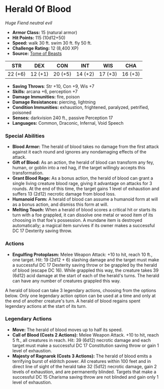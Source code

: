 # Herald Of Blood

*Huge* *Fiend* *neutral evil*

- **Armor Class:** 15 (natural armor)
- **Hit Points:** 115 (10d12+50)
- **Speed:** walk 30 ft. swim 30 ft. fly 50 ft.
- **Challenge Rating:** 12 (8,400 XP)
- **Source:** [Tome of Beasts](https://koboldpress.com/kpstore/product/tome-of-beasts-for-5th-edition-print/)

| STR | DEX | CON | INT | WIS | CHA |
| --- | --- | --- | --- | --- | --- |
| 22 (+6) | 12 (+1) | 20 (+5) | 14 (+2) | 17 (+3) | 16 (+3) |

- **Saving Throws**: Str +10, Con +9, Wis +7
- **Skills:** arcana +6, perception +7
- **Damage Immunities:** fire, poison
- **Damage Resistances:** piercing, lightning
- **Condition Immunities:** exhaustion, frightened, paralyzed, petrified, poisoned
- **Senses:** darkvision 240 ft., passive Perception 17
- **Languages:** Common, Draconic, Infernal, Void Speech
### Special Abilities
- **Blood Armor:** The herald of blood takes no damage from the first attack against it each round and ignores any nondamaging effects of the attack.
- **Gift of Blood:** As an action, the herald of blood can transform any fey, human, or goblin into a red hag, if the target willingly accepts this transformation.
- **Grant Blood Rage:** As a bonus action, the herald of blood can grant a single living creature blood rage, giving it advantage on attacks for 3 rounds. At the end of this time, the target gains 1 level of exhaustion and suffers 13 (2d12) necrotic damage from blood loss.
- **Humanoid Form:** A herald of blood can assume a humanoid form at will as a bonus action, and dismiss this form at will.
- **Melting Touch:** When a herald of blood scores a critical hit or starts its turn with a foe grappled, it can dissolve one metal or wood item of its choosing in that foe's possession. A mundane item is destroyed automatically; a magical item survives if its owner makes a successful DC 17 Dexterity saving throw.
### Actions
- **Engulfing Protoplasm:** Melee Weapon Attack: +10 to hit, reach 10 ft., one target. Hit: 19 (2d12 + 6) slashing damage and the target must make a successful DC 17 Dexterity saving throw or be grappled by the herald of blood (escape DC 16). While grappled this way, the creature takes 39 (6d12) acid damage at the start of each of the herald's turns. The herald can have any number of creatures grappled this way.

A herald of blood can take 3 legendary actions, choosing from the options below. Only one legendary action option can be used at a time and only at the end of another creature's turn. A herald of blood regains spent legendary actions at the start of its turn.
### Legendary Actions
- **Move:** The herald of blood moves up to half its speed.
- **Call of Blood (Costs 2 Actions):** Melee Weapon Attack. +10 to hit, reach 5 ft., all creatures in reach. Hit: 39 (6d12) necrotic damage and each target must make a successful DC 17 Constitution saving throw or gain 1 level of exhaustion.
- **Majesty of Ragnarok (Costs 3 Actions):** The herald of blood emits a terrifying burst of eldritch power. All creatures within 100 feet and in direct line of sight of the herald take 32 (5d12) necrotic damage, gain 2 levels of exhaustion, and are permanently blinded. Targets that make a successful DC 15 Charisma saving throw are not blinded and gain only 1 level of exhaustion.
